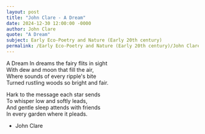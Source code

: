 ```yaml
---
layout: post
title: "John Clare - A Dream"
date: 2024-12-30 12:00:00 -0000
author: John Clare
quote: "A Dream"
subject: Early Eco-Poetry and Nature (Early 20th century)
permalink: /Early Eco-Poetry and Nature (Early 20th century)/John Clare/John Clare - A Dream
---
```


A Dream
In dreams the fairy flits in sight  
With dew and moon that fill the air,  
Where sounds of every ripple's bite  
Turned rustling woods so bright and fair.
 
Hark to the message each star sends  
To whisper low and softly leads,  
And gentle sleep attends with friends  
In every garden where it pleads.

- John Clare
